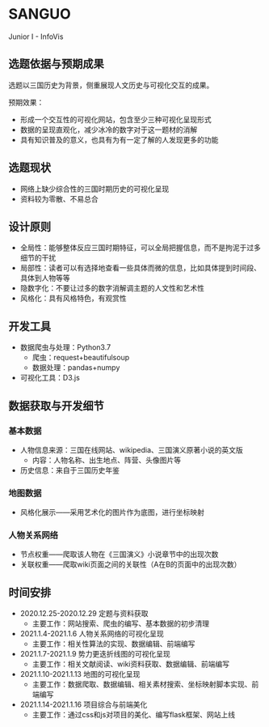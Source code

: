 # SANGUO
Junior I - InfoVis

## 选题依据与预期成果

选题以三国历史为背景，侧重展现人文历史与可视化交互的成果。

预期效果：

* 形成一个交互性的可视化网站，包含至少三种可视化呈现形式
* 数据的呈现直观化，减少冰冷的数字对于这一题材的消解
* 具有知识普及的意义，也具有为有一定了解的人发现更多的功能

## 选题现状

* 网络上缺少综合性的三国时期历史的可视化呈现
* 资料较为零散、不易总合

## 设计原则

* 全局性：能够整体反应三国时期特征，可以全局把握信息，而不是拘泥于过多细节的干扰
* 局部性：读者可以有选择地查看一些具体而微的信息，比如具体提到时间段、具体到人物等等
* 隐数字化：不要让过多的数字消解调主题的人文性和艺术性
* 风格化：具有风格特色，有观赏性

## 开发工具

* 数据爬虫与处理：Python3.7 
  * 爬虫：request+beautifulsoup
  * 数据处理：pandas+numpy
* 可视化工具：D3.js

## 数据获取与开发细节

### 基本数据

* 人物信息来源：三国在线网站、wikipedia、三国演义原著小说的英文版
  * 内容：人物名称、出生地点、阵营、头像图片等
* 历史信息：来自于三国历史年鉴

### 地图数据

* 风格化展示——采用艺术化的图片作为底图，进行坐标映射

### 人物关系网络

* 节点权重——爬取该人物在《三国演义》小说章节中的出现次数
* 关联权重——爬取wiki页面之间的关联性（A在B的页面中的出现次数）

## 时间安排

* 2020.12.25-2020.12.29 定题与资料获取
  * 主要工作：网站搜索、爬虫的编写、基本数据的初步清理
* 2021.1.4-2021.1.6 人物关系网络的可视化呈现
  * 主要工作：相关性算法的实现、数据编辑、前端编写
* 2021.1.7-2021.1.9 势力更迭折线图的可视化呈现
  * 主要工作：相关文献阅读、wiki资料获取、数据编辑、前端编写
* 2021.1.10-2021.1.13 地图的可视化呈现
  * 主要工作：数据爬取、数据编辑、相关素材搜索、坐标映射脚本实现、前端编写
* 2021.1.14-2021.1.16 项目综合与前端美化
  * 主要工作：通过css和js对项目的美化、编写flask框架、网站上线

